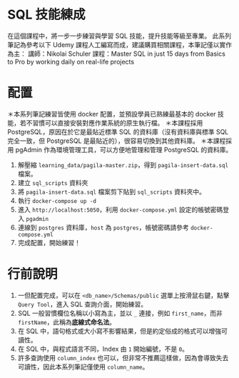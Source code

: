 # SQL 技能練成

在這個課程中，將一步一步練習與學習 SQL 技能，提升技能等級至專業。
此系列筆記為參考以下 Udemy 課程人工編寫而成，建議購買相關課程，本筆記僅以實作為主：
講師：Nikolai Schuler 
課程：Master SQL in just 15 days from Basics to Pro by working daily on real-life projects

# 配置

＊本系列筆記練習皆使用 docker 配置，並預設學員已熟練最基本的 docker 技能，若不習慣可以直接安裝對應作業系統的原生執行檔。
＊本課程採用 PostgreSQL，原因在於它是最貼近標準 SQL 的資料庫（沒有資料庫與標準 SQL 完全一致，但 PostgreSQL 是最貼近的），很容易切換到其他資料庫。
＊本課程採用 pgAdmin 作為環境管理工具，可以方便地管理和管理 PostgreSQL 的資料庫。


1. 解壓縮 `learning_data/pagila-master.zip`，得到 `pagila-insert-data.sql` 檔案。
2. 建立 `sql_scripts` 資料夾
3. 將 `pagila-insert-data.sql` 檔案剪下貼到 `sql_scripts` 資料夾中。
4. 執行 `docker-compose up -d`
5. 進入 `http://localhost:5050`，利用 `docker-compose.yml` 設定的帳號密碼登入 `pgadmin`
6. 連線到 `postgres` 資料庫，`host` 為 `postgres`，帳號密碼請參考 `docker-compose.yml`
7. 完成配置，開始練習！

# 行前說明

1. 一但配置完成，可以在 `<db_name>/Schemas/public` 選單上按滑鼠右鍵，點擊 `Query Tool`，進入 SQL 查詢介面，開始練習。
2. SQL 一般習慣欄位名稱以小寫為主，並以 `_` 連接，例如 `first_name`，而非 `firstName`，此稱為**底線式命名法**。
3. 在 SQL 中，語句格式或大小寫不影響結果，但是約定俗成的格式可以增強可讀性。
4. 在 SQL 中，與程式語言不同，Index 由 `1` 開始編號，不是 `0`。
5. 許多查詢使用 `column_index` 也可以，但非常不推薦這樣做，因為會導致失去可讀性，因此本系列筆記僅使用 `column_name`。